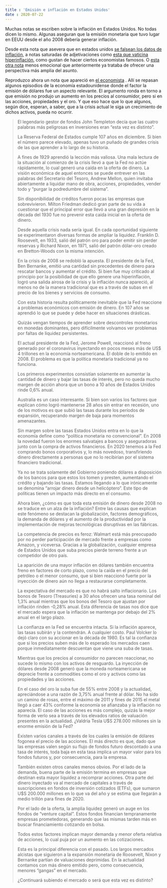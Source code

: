 ```yaml
---
title : 'Emisión e inflación en Estados Unidos'
date : 2020-07-22
---
```



Muchas notas se escriben sobre la inflación en Estados Unidos. No todas dicen
lo mismo. Algunas aseguran que la emisión monetaria que tuvo lugar en EEUU
desde el año 2008 debería generar inflación.

Desde esta nota que asevera que en estados unidos
[se falsean los datos de inflación](https://www.ambito.com/opiniones/inflacion/como-eeuu-falsea-los-numeros-n5072741),
a notas saturadas de adjetivaciones como
[esta que vaticina hiperinflación](https://www.cronista.com/columnistas/La-segunda-hiperinflacion-que-se-nos-viene-tan-intencional-como-inevitable-20200518-0002.html),
como gustan de hacer ciertos economistas famosos. O
[esta otra nota](https://www.bbc.com/mundo/noticias-41437514)
menos emocional que anteriormente ya trataba de ofrecer una perspectiva
más amplia del asunto.

Reproduzco ahora un nota que apareció en
[el economista](https://eleconomista.com.ar/2020-07-dolar-no-se-deprecia-como-antes/)
. Allí se repasan algunos
episodios de la economía estadounidense donde el factor la emisión de dólares
fue un aspecto relevante. El argumento ronda en torno a que emisión no produjo
un aumento en los precios al consumidor, pero si en las acciones, propiedades y
el oro. Y que eso hace que lo que algunos, según dice, esperan, a saber, que a
la crisis actual le siga un crecimiento de dichos activos, pueda no ocurrir.


> El legendario gestor de fondos John Templeton decía que las cuatro palabras más
> peligrosas en inversiones eran “esta vez es distinto”.
> 
> La Reserva Federal de Estados cumple 107 años en diciembre. Si bien el número
> parece elevado, apenas tuvo un puñado de grandes crisis de las que aprender a
> lo largo de su historia.
> 
> A fines de 1929 aprendió la lección más valiosa. Una mala lectura de la
> situación al comienzo de la crisis llevó a que la Fed no actúe rápidamente, lo
> cual generó una caída en la oferta de dinero. La visión económica de aquel
> entonces se puede entrever en las palabras del Secretario del Tesoro, Andrew
> Mellon, quien invitaba abiertamente a liquidar mano de obra, acciones,
> propiedades, vender todo y “purgar la podredumbre del sistema”.
> 
> Sin disponibilidad de créditos fueron pocas las empresas que sobrevivieron.
> Milton Friedman dedicó gran parte de su vida a cuestionar que el principal
> error que llevó a una gran depresión en la década del 1930 fue no prevenir esta
> caída inicial en la oferta de dinero.
> 
> Desde aquella crisis nada sería igual. En cada oportunidad siguiente se
> experimentaron diversas formas de ampliar la liquidez. Franklin D. Roosevelt,
> en 1933, salió del patrón oro para poder emitir sin perder reservas y Richard
> Nixon, en 1971, salió del patrón dólar-oro creado en Bretton-Woods con la misma
> intención.
> 
> En la crisis de 2008 se redobló la apuesta. El presidente de la Fed, Ben
> Bernanke, emitió una cantidad sin precedentes de dinero para rescatar bancos y
> aumentar el crédito. Si bien fue muy criticado al principio por la posibilidad
> de que ello genere una hiperinflación, logró una salida airosa de la crisis y
> la inflación nunca apareció, al menos no de la manera tradicional que es a
> través de subas en el precio de los bienes y servicios de consumo.
> 
> Con esta historia resulta políticamente inevitable que la Fed reaccione a
> problemas económicos con emisión de dinero. En 107 años se aprendió lo que se
> puede y debe hacer en situaciones drásticas.
> 
> Quizás vengan tiempos de aprender sobre descontroles monetarios en monedas
> dominantes, pero difícilmente volvamos ver problemas por faltas de liquidez
> persistentes.
> 
> El actual presidente de la Fed, Jerome Powell, reaccionó al freno generado por
> el coronavirus inyectando en pocos meses más de US$ 4 trillones en la economía
> norteamericana. El doble de lo emitido en 2008. El problema es que la política
> monetaria tradicional ya no funciona.
> 
> Los primeros experimentos consistían solamente en aumentar la cantidad de
> dinero y bajar las tasas de interés, pero no queda mucho margen de acción ahora
> que un bono a 10 años de Estados Unidos rinde 0,6% anual.
> 
> Australia es un caso interesante. Si bien son varios los factores que explican
> cómo logró mantenerse 28 años sin entrar en recesión, uno de los motivos es que
> subió las tasas durante los períodos de expansión, recuperando margen de baja
> para momentos amenazantes.
> 
> Sin margen sobre las tasas Estados Unidos entra en lo que la economía define
> como “política monetaria no convencional”. En 2008 la novedad fueron los
> enormes salvatajes a bancos y aseguradoras junto con la compra de activos
> financieros. En 2020 tenemos a la Fed comprando bonos corporativos y, lo más
> novedoso, transfiriendo dinero directamente a personas que no lo recibirían por
> el sistema financiero tradicional.
> 
> Ya no se trata solamente del Gobierno poniendo dólares a disposición de los
> bancos para que estos los tomen y presten, aumentando el crédito y bajando las
> tasas. Estamos llegando a lo que irónicamente se denomina “arrojar dinero desde
> un helicóptero”. Este tipo de políticas tienen un impacto más directo en el
> consumo.
> 
> Ahora bien, ¿cómo es que toda esta emisión de dinero desde 2008 no se traduce
> en un alza de la inflación? Entre las causas que explican este fenómeno se
> destacan la globalización, factores demográficos, la demanda de dólares y el
> aumento de la productividad por la implementación de mejoras tecnológicas
> disruptivas en las fábricas.
> 
> La competencia de precios es feroz: Walmart está más preocupado por no perder
> participación de mercado frente a empresas como Amazon, y viceversa. Gracias a
> la globalización, cualquier empresa de Estados Unidos que suba precios pierde
> terreno frente a un competidor de otro país.
> 
> La aparición de una mayor inflación en dólares también encuentra freno en
> factores de corto plazo, como la caída en el precio del petróleo o el menor
> consumo, que si bien reaccionó fuerte por la inyección de dinero aún no llega a
> restaurarse completamente.
> 
> La expectativa del mercado es que no habrá salto inflacionario. Los bonos de
> Tesoro (Treasuries) a 30 años ofrecen una tasa nominal del 1,3% anual mientras
> que los bonos del Tesoro que ajustan por inflación rinden -0,28% anual. Esta
> diferencia de tasas nos dice que el mercado espera que la inflación se mantenga
> por debajo del 2% anual en el largo plazo.
> 
> La confianza en la Fed se encuentra intacta. Si la inflación aparece, las tasas
> subirán y la contendrán. A cualquier costo. Paul Volcker lo dejó claro con su
> accionar en la década de 1980. Es tal la confianza que si los precios suben más
> de lo esperado los mercados caen porque inmediatamente descuentan que viene una
> suba de tasas.
> 
> Mientras que los precios al consumidor no parecen reaccionar, no sucede lo
> mismo con los activos de resguardo. La inyección de dólares desde 2008 generó
> que la moneda norteamericana se deprecie frente a commodities como el oro y
> activos como las propiedades y las acciones.
> 
> En el caso del oro la suba fue de 55% entre 2008 y la actualidad, apreciándose
> a una razón de 3,75% anual frente al dólar. No ha sido un camino de rosas,
> entre el máximo de 2011 y fines de 2015 el metal llegó a caer 43% conforme la
> economía se afianzaba y la inflación no aparecía. El caso de las acciones es
> más complejo, quizás la mejor forma de verlo sea a través de los elevados
> ratios de valuación presentes en la actualidad. ¿Valdría Tesla U$S 278.000
> millones sin la enorme emisión de la Fed?
> 
> Existen varios canales a través de los cuales la emisión de dólares fogonea el
> precio de las acciones. El más directo es que, dado que las empresas valen
> según su flujo de fondos futuro descontado a una tasa de interés, toda baja en
> esta tasa implica un mayor valor para los fondos futuros y, por consecuencia,
> para la empresa.
> 
> También existen otros canales menos obvios. Por el lado de la demanda, buena
> parte de la emisión termina en empresas que destinan esta mayor liquidez a
> recomprar acciones. Otra parte del dinero inyectado va al mercado de capitales
> a través de suscripciones en fondos de inversión cotizados (ETFs), que sumaron
> U$S 200.000 millones en lo que va del año y se estima que llegarán a medio
> trillón para fines de 2020.
> 
> Por el lado de la oferta, la amplia liquidez generó un auge en los fondos de
> “venture capital”. Estos fondos financian tempranamente empresas prometedoras,
> generando que las mismas tarden más en buscar financiamiento cotizando en
> bolsa.
> 
> Todos estos factores implican mayor demanda y menor oferta relativa de
> acciones, lo cual puja por un aumento en las cotizaciones.
> 
> Esta es la principal diferencia con el pasado. Los largos mercados alcistas que
> siguieron a la expansión monetaria de Roosevelt, Nixon y Bernanke partían de
> valuaciones deprimidas. En la actualidad contamos con más dinero emitido pero,
> como consecuencia, menores “gangas” en el mercado.
> 
> ¿Continuará subiendo el mercado o será que esta vez es distinto? 
